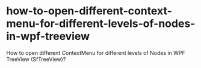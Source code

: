 # how-to-open-different-context-menu-for-different-levels-of-nodes-in-wpf-treeview
How to open different ContextMenu for different levels of Nodes in WPF TreeView (SfTreeView)?
